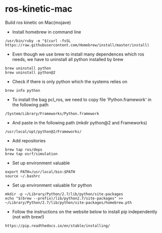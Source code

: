 # ros-kinetic-mac
Build ros kinetic on Mac(mojave)

- Install homebrew in command line
```console
/usr/bin/ruby -e "$(curl -fsSL https://raw.githubusercontent.com/Homebrew/install/master/install)
```

- Even though we use brew to install many dependences which ros needs, we have to uninstall all python installed by brew
```console
brew uninstall python
brew uninstall python@2
```

- Check if there is only python which the systems relies on
```console
brew info python
```

- To install the bag pcl_ros, we need to copy file 'Python.framework' in the following path
```console
/System/Library/Frameworks/Python.framework
```
- And paste in the following path (mkdir python@2 and Frameworks)
```console
/usr/local/opt/python@2/Frameworks/
```

- Add repositories
```console
brew tap ros/deps
brew tap osrf/simulation
```

- Set up environment valuable
```console
export PATH=/usr/local/bin:$PATH
source ~/.bashrc
```

- Set up environment valuable for python
```console
mkdir -p ~/Library/Python/2.7/lib/python/site-packages
echo "$(brew --prefix)/lib/python2.7/site-packages" >> ~/Library/Python/2.7/lib/python/site-packages/homebrew.pth
```

- Follow the instructions on the website below to install pip independently (not with brew!)
```console
https://pip.readthedocs.io/en/stable/installing/
```

